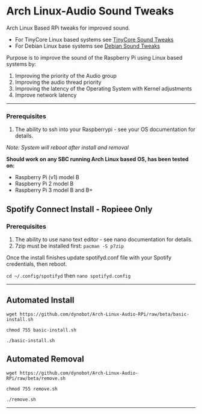 # Arch Linux-Audio Sound Tweaks
Arch Linux Based RPi tweaks for improved sound. 
- For TinyCore Linux based systems see [TinyCore Sound Tweaks](https://github.com/dynobot/TinyCore-Sound-Adjustments)
- For Debian Linux base systems see [Debian Sound Tweaks](https://github.com/dynobot/Linux-Audio-Adjustments)

 Purpose is to improve the sound of the Raspberry Pi using Linux based systems by:
 1) Improving the priority of the Audio group
 2) Improving the audio thread priority
 3) Improving the latency of the Operating System with Kernel adjustments
 4) Improve network latency
 ______________________________________________________________________________________________________________________________
 ### Prerequisites 
 1) The ability to ssh into your Raspberrypi - see your OS documentation for details.
 
 *Note: System will reboot after install and removal*
 
**Should work on any SBC running Arch Linux based OS, has been tested on:**

- Raspberry Pi (v1) model B
- Raspberry Pi 2 model B
- Raspberry Pi 3 model B and B+

## Spotify Connect Install - Ropieee Only
### Prerequisites 
 1) The ability to use nano text editor - see nano documentation for details.
 2) 7zip must be installed first: `pacman -S p7zip`

Once the install finishes update spotifyd.conf file with your Spotify credentials, then reboot.

`cd ~/.config/spotifyd` then `nano spotifyd.config`

 ______________________________________________________________________________________________________________________________
 ## Automated Install
 `wget https://github.com/dynobot/Arch-Linux-Audio-RPi/raw/beta/basic-install.sh`
 
 `chmod 755 basic-install.sh`
 
 `./basic-install.sh`
 
 ## Automated Removal
 `wget https://github.com/dynobot/Arch-Linux-Audio-RPi/raw/beta/remove.sh`
 
 `chmod 755 remove.sh`
 
 `./remove.sh`
 
 ____________________________________________________________________________________________________________________________



